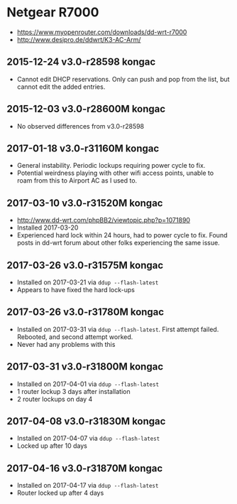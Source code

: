 # Netgear R7000

- <https://www.myopenrouter.com/downloads/dd-wrt-r7000>
- <http://www.desipro.de/ddwrt/K3-AC-Arm/>

## 2015-12-24 v3.0-r28598 kongac

- Cannot edit DHCP reservations. Only can push and pop from the list, but cannot edit the added entries.

## 2015-12-03 v3.0-r28600M kongac

- No observed differences from v3.0-r28598

## 2017-01-18 v3.0-r31160M kongac

- General instability. Periodic lockups requiring power cycle to fix.
- Potential weirdness playing with other wifi access points, unable to roam from this to Airport AC as I used to.

## 2017-03-10 v3.0-r31520M kongac

- <http://www.dd-wrt.com/phpBB2/viewtopic.php?p=1071890>
- Installed 2017-03-20
- Experienced hard lock within 24 hours, had to power cycle to fix. Found posts in dd-wrt forum about other folks experiencing the same issue.

## 2017-03-26 v3.0-r31575M kongac

- Installed on 2017-03-21 via `ddup --flash-latest`
- Appears to have fixed the hard lock-ups

## 2017-03-26 v3.0-r31780M kongac

- Installed on 2017-03-31 via `ddup --flash-latest`. First attempt failed. Rebooted, and second attempt worked.
- Never had any problems with this

## 2017-03-31 v3.0-r31800M kongac

- Installed on 2017-04-01 via `ddup --flash-latest`
- 1 router lockup 3 days after installation
- 2 router lockups on day 4

## 2017-04-08 v3.0-r31830M kongac

- Installed on 2017-04-07 via `ddup --flash-latest`
- Locked up after 10 days

## 2017-04-16 v3.0-r31870M kongac

- Installed on 2017-04-17 via `ddup --flash-latest`
- Router locked up after 4 days

